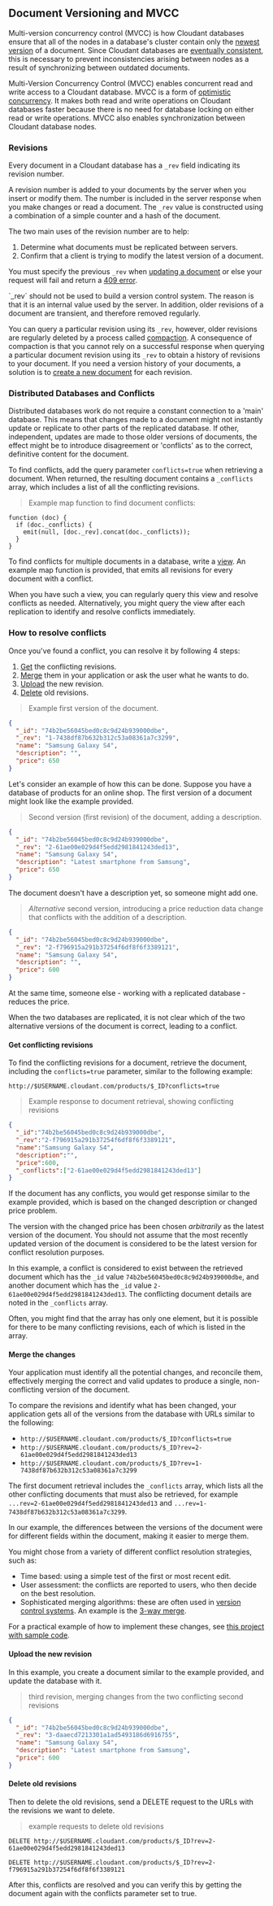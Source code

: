 ## Document Versioning and MVCC

Multi-version concurrency control (MVCC) is how Cloudant databases ensure that all of the nodes in a database's cluster contain only the [newest version](document.html) of a document.
Since Cloudant databases are [eventually consistent](cap_theorem.html),
this is necessary to prevent inconsistencies arising between nodes as a result of synchronizing between outdated documents.

Multi-Version Concurrency Control (MVCC) enables concurrent read and write access to a Cloudant database.
MVCC is a form of [optimistic concurrency](http://en.wikipedia.org/wiki/Optimistic_concurrency_control).
It makes both read and write operations on Cloudant databases faster because there is no need for database locking on either read or write operations.
MVCC also enables synchronization between Cloudant database nodes.

### Revisions

Every document in a Cloudant database has a `_rev` field indicating its revision number.

A revision number is added to your documents by the server when you insert or modify them.
The number is included in the server response when you make changes or read a document.
The `_rev` value is constructed using a combination of a simple counter and a hash of the document.

The two main uses of the revision number are to help:

1.	Determine what documents must be replicated between servers.
2.	Confirm that a client is trying to modify the latest version of a document.

You must specify the previous `_rev` when [updating a document](document.html#update) or else your request will fail and return a [409 error](http.html#409).

<aside class="warning" role="complementary" aria-label="revnotVCS">`_rev` should not be used to build a version control system.
The reason is that it is an internal value used by the server.
In addition,
older revisions of a document are transient,
and therefore removed regularly.</aside>

You can query a particular revision using its `_rev`,
however,
older revisions are regularly deleted by a process called [compaction](http://en.wikipedia.org/wiki/Data_compaction).
A consequence of compaction is that you cannot rely on a successful response when querying a particular document revision using its `_rev` to obtain a history of revisions to your document.
If you need a version history of your documents,
a solution is to [create a new document](document.html#documentCreate) for each revision.

### Distributed Databases and Conflicts

Distributed databases work do not require a constant connection to a 'main' database.
This means that changes made to a document might not instantly update or replicate to other parts of the replicated database.
If other,
independent,
updates are made to those older versions of documents,
the effect might be to introduce disagreement or 'conflicts' as to the correct,
definitive content for the document.

To find conflicts,
add the query parameter `conflicts=true` when retrieving a document.
When returned,
the resulting document contains a `_conflicts` array,
which includes a list of all the conflicting revisions.

<div></div>

> Example map function to find document conflicts:

```
function (doc) {
  if (doc._conflicts) {
    emit(null, [doc._rev].concat(doc._conflicts));
  }
}
```

To find conflicts for multiple documents in a database,
write a [view](creating_views.html).
An example map function is provided,
that emits all revisions for every document with a conflict.

When you have such a view,
you can regularly query this view and resolve conflicts as needed.
Alternatively,
you might query the view after each replication to identify and resolve conflicts immediately.

### How to resolve conflicts

Once you've found a conflict, you can resolve it by following 4 steps:

1.	[Get](mvcc.html#get-conflicting-revisions) the conflicting revisions.
2.	[Merge](mvcc.html#merge-the-changes) them in your application or ask the user what he wants to do.
3.	[Upload](mvcc.html#upload-the-new-revision) the new revision.
4.	[Delete](mvcc.html#delete-old-revisions) old revisions.

<div></div>

> Example first version of the document.

```json
{
  "_id": "74b2be56045bed0c8c9d24b939000dbe",
  "_rev": "1-7438df87b632b312c53a08361a7c3299",
  "name": "Samsung Galaxy S4",
  "description": "",
  "price": 650
}
```

Let's consider an example of how this can be done.
Suppose you have a database of products for an online shop.
The first version of a document might look like the example provided.

<div></div>

> Second version (first revision) of the document, adding a description.

```json
{
  "_id": "74b2be56045bed0c8c9d24b939000dbe",
  "_rev": "2-61ae00e029d4f5edd2981841243ded13",
  "name": "Samsung Galaxy S4",
  "description": "Latest smartphone from Samsung",
  "price": 650
}
```

The document doesn't have a description yet,
so someone might add one.

<div></div>

> _Alternative_ second version, introducing a price reduction data change that conflicts with the addition of a description.

```json
{
  "_id": "74b2be56045bed0c8c9d24b939000dbe",
  "_rev": "2-f796915a291b37254f6df8f6f3389121",
  "name": "Samsung Galaxy S4",
  "description": "",
  "price": 600
}
```

At the same time, someone else - working with a replicated database - reduces the price.

<div></div>

When the two databases are replicated,
it is not clear which of the two alternative versions of the document is correct,
leading to a conflict.

#### Get conflicting revisions

To find the conflicting revisions for a document,
retrieve the document,
including the `conflicts=true` parameter,
similar to the following example:

`http://$USERNAME.cloudant.com/products/$_ID?conflicts=true`

<div></div>

> Example response to document retrieval, showing conflicting revisions

```json
{
  "_id":"74b2be56045bed0c8c9d24b939000dbe",
  "_rev":"2-f796915a291b37254f6df8f6f3389121",
  "name":"Samsung Galaxy S4",
  "description":"",
  "price":600,
  "_conflicts":["2-61ae00e029d4f5edd2981841243ded13"]
}
```

If the document has any conflicts,
you would get response similar to the example provided,
which is based on the changed description or changed price problem.

The version with the changed price has been chosen _arbitrarily_ as the latest version of the document.
You should not assume that the most recently updated version of the document is considered to be the latest version for conflict resolution purposes.

In this example,
a conflict is considered to exist between the retrieved document which has the `_id` value `74b2be56045bed0c8c9d24b939000dbe`,
and another document which has the `_id` value `2-61ae00e029d4f5edd2981841243ded13`.
The conflicting document details are noted in the `_conflicts` array.

Often,
you might find that the array has only one element,
but it is possible for there to be many conflicting revisions,
each of which is listed in the array.

#### Merge the changes

Your application must identify all the potential changes,
and reconcile them,
effectively merging the correct and valid updates to produce a single,
non-conflicting version of the document.

To compare the revisions and identify what has been changed,
your application gets all of the versions from the database with URLs similar to the following:

*	`http://$USERNAME.cloudant.com/products/$_ID?conflicts=true`
*	`http://$USERNAME.cloudant.com/products/$_ID?rev=2-61ae00e029d4f5edd2981841243ded13`
*	`http://$USERNAME.cloudant.com/products/$_ID?rev=1-7438df87b632b312c53a08361a7c3299`

The first document retrieval includes the `_conflicts` array,
which lists all the other conflicting documents that must also be retrieved,
for example `...rev=2-61ae00e029d4f5edd2981841243ded13` and `...rev=1-7438df87b632b312c53a08361a7c3299`.

In our example,
the differences between the versions of the document were for different fields within the document,
making it easier to merge them.

You might chose from a variety of different conflict resolution strategies,
such as:

*	Time based: using a simple test of the first or most recent edit.
*	User assessment: the conflicts are reported to users, who then decide on the best resolution.
*	Sophisticated merging algorithms: these are often used in [version control systems](https://en.wikipedia.org/wiki/Merge_%28version_control%29). An example is the [3-way merge](https://en.wikipedia.org/wiki/Merge_%28version_control%29#Three-way_merge).

For a practical example of how to implement these changes, see [this project with sample code](https://github.com/glynnbird/deconflict).

#### Upload the new revision

In this example, you create a document similar to the example provided, and update the database with it.

> third revision, merging changes from the two conflicting second revisions

```json
{
  "_id": "74b2be56045bed0c8c9d24b939000dbe",
  "_rev": "3-daaecd7213301a1ad5493186d6916755",
  "name": "Samsung Galaxy S4",
  "description": "Latest smartphone from Samsung",
  "price": 600
}
```

#### Delete old revisions

Then to delete the old revisions, send a DELETE request to the URLs with the revisions we want to delete.

> example requests to delete old revisions

```http
DELETE http://$USERNAME.cloudant.com/products/$_ID?rev=2-61ae00e029d4f5edd2981841243ded13
```

```http
DELETE http://$USERNAME.cloudant.com/products/$_ID?rev=2-f796915a291b37254f6df8f6f3389121
```

After this, conflicts are resolved and you can verify this by getting the document again with the conflicts parameter set to true.
